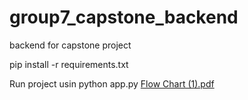 # group7_capstone_backend
backend for capstone project

pip install -r requirements.txt


Run project usin python app.py
[Flow Chart (1).pdf](https://github.com/SkillSync-Capstone/group7_capstone_backend/files/14527376/Flow.Chart.1.pdf)
